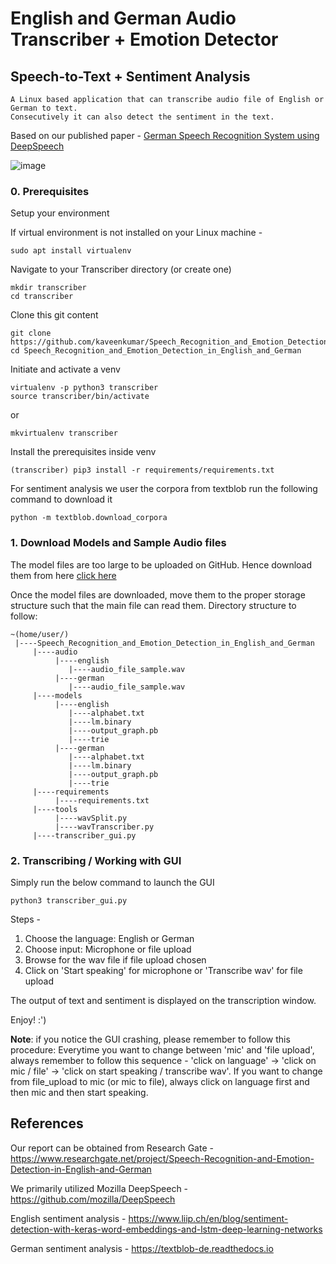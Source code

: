 # English and German Audio Transcriber + Emotion Detector 
## Speech-to-Text + Sentiment Analysis
```
A Linux based application that can transcribe audio file of English or German to text.
Consecutively it can also detect the sentiment in the text.
```
Based on our published paper - [German Speech Recognition System using DeepSpeech](https://dl.acm.org/doi/abs/10.1145/3443279.3443313)

![image](https://user-images.githubusercontent.com/38073885/122025881-07083b80-cdca-11eb-9826-0fa2f9082fc4.png)

### 0. Prerequisites

Setup your environment

If virtual environment is not installed on your Linux machine -
```
sudo apt install virtualenv
```

Navigate to your Transcriber directory (or create one)
```
mkdir transcriber
cd transcriber
```

Clone this git content
```
git clone https://github.com/kaveenkumar/Speech_Recognition_and_Emotion_Detection_in_English_and_German.git
cd Speech_Recognition_and_Emotion_Detection_in_English_and_German
```

Initiate and activate a venv
```
virtualenv -p python3 transcriber
source transcriber/bin/activate
```
or 
```
mkvirtualenv transcriber
```

Install the prerequisites inside venv
```
(transcriber) pip3 install -r requirements/requirements.txt
```

For sentiment analysis we user the corpora from textblob
run the following command to download it
```
python -m textblob.download_corpora
```

### 1. Download Models and Sample Audio files
The model files are too large to be uploaded on GitHub. Hence download them from here [click here](https://drive.google.com/drive/folders/1wuhkZ3b5jKfoNIDfaEzrdg-KZVagk-lS?usp=sharing)

Once the model files are downloaded, move them to the proper storage structure such that the main file can read them.
Directory structure to follow:

```
~(home/user/)
 |----Speech_Recognition_and_Emotion_Detection_in_English_and_German
     |----audio
          |----english
             |----audio_file_sample.wav
          |----german
             |----audio_file_sample.wav
     |----models
          |----english
             |----alphabet.txt
             |----lm.binary
             |----output_graph.pb
             |----trie
          |----german
             |----alphabet.txt
             |----lm.binary
             |----output_graph.pb
             |----trie
     |----requirements
          |----requirements.txt
     |----tools
          |----wavSplit.py
          |----wavTranscriber.py
     |----transcriber_gui.py 
```

### 2. Transcribing / Working with GUI
Simply run the below command to launch the GUI
```
python3 transcriber_gui.py
```
Steps -
1) Choose the language: English or German
2) Choose input: Microphone or file upload
3) Browse for the wav file if file upload chosen
4) Click on 'Start speaking' for microphone or 'Transcribe wav' for file upload

The output of text and sentiment is displayed on the transcription window.

Enjoy! :')

**Note**: if you notice the GUI crashing, please remember to follow this procedure:
Everytime you want to change between 'mic' and 'file upload', always remember to follow this sequence - 'click on language' -> 'click on mic / file' -> 'click on start speaking / transcribe wav'. If you want to change from file_upload to mic (or mic to file), always click on language first and then mic and then start speaking.

## References

Our report can be obtained from Research Gate -
https://www.researchgate.net/project/Speech-Recognition-and-Emotion-Detection-in-English-and-German

We primarily utilized Mozilla DeepSpeech -
https://github.com/mozilla/DeepSpeech

English sentiment analysis -
https://www.liip.ch/en/blog/sentiment-detection-with-keras-word-embeddings-and-lstm-deep-learning-networks

German sentiment analysis -
https://textblob-de.readthedocs.io

